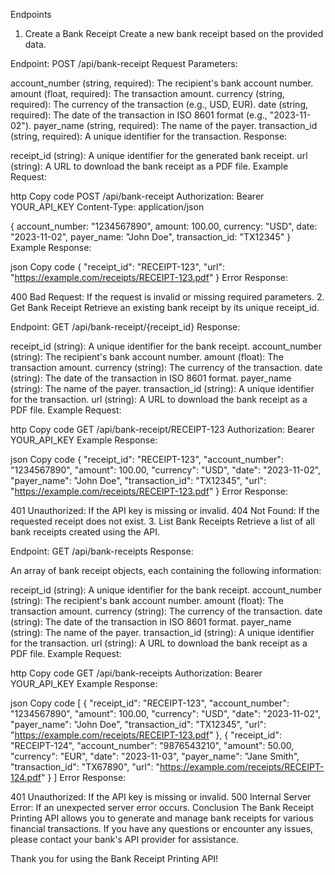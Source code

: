 Endpoints
1. Create a Bank Receipt
Create a new bank receipt based on the provided data.

Endpoint: POST /api/bank-receipt
Request Parameters:

account_number (string, required): The recipient's bank account number.
amount (float, required): The transaction amount.
currency (string, required): The currency of the transaction (e.g., USD, EUR).
date (string, required): The date of the transaction in ISO 8601 format (e.g., "2023-11-02").
payer_name (string, required): The name of the payer.
transaction_id (string, required): A unique identifier for the transaction.
Response:

receipt_id (string): A unique identifier for the generated bank receipt.
url (string): A URL to download the bank receipt as a PDF file.
Example Request:

http
Copy code
POST /api/bank-receipt
Authorization: Bearer YOUR_API_KEY
Content-Type: application/json

{
  account_number: "1234567890",
  amount: 100.00,
  currency: "USD",
  date: "2023-11-02",
  payer_name: "John Doe",
  transaction_id: "TX12345"
}
Example Response:

json
Copy code
{
  "receipt_id": "RECEIPT-123",
  "url": "https://example.com/receipts/RECEIPT-123.pdf"
}
Error Response:

400 Bad Request: If the request is invalid or missing required parameters.
2. Get Bank Receipt
Retrieve an existing bank receipt by its unique receipt_id.

Endpoint: GET /api/bank-receipt/{receipt_id}
Response:

receipt_id (string): A unique identifier for the bank receipt.
account_number (string): The recipient's bank account number.
amount (float): The transaction amount.
currency (string): The currency of the transaction.
date (string): The date of the transaction in ISO 8601 format.
payer_name (string): The name of the payer.
transaction_id (string): A unique identifier for the transaction.
url (string): A URL to download the bank receipt as a PDF file.
Example Request:

http
Copy code
GET /api/bank-receipt/RECEIPT-123
Authorization: Bearer YOUR_API_KEY
Example Response:

json
Copy code
{
  "receipt_id": "RECEIPT-123",
  "account_number": "1234567890",
  "amount": 100.00,
  "currency": "USD",
  "date": "2023-11-02",
  "payer_name": "John Doe",
  "transaction_id": "TX12345",
  "url": "https://example.com/receipts/RECEIPT-123.pdf"
}
Error Response:

401 Unauthorized: If the API key is missing or invalid.
404 Not Found: If the requested receipt does not exist.
3. List Bank Receipts
Retrieve a list of all bank receipts created using the API.

Endpoint: GET /api/bank-receipts
Response:

An array of bank receipt objects, each containing the following information:

receipt_id (string): A unique identifier for the bank receipt.
account_number (string): The recipient's bank account number.
amount (float): The transaction amount.
currency (string): The currency of the transaction.
date (string): The date of the transaction in ISO 8601 format.
payer_name (string): The name of the payer.
transaction_id (string): A unique identifier for the transaction.
url (string): A URL to download the bank receipt as a PDF file.
Example Request:

http
Copy code
GET /api/bank-receipts
Authorization: Bearer YOUR_API_KEY
Example Response:

json
Copy code
[
  {
    "receipt_id": "RECEIPT-123",
    "account_number": "1234567890",
    "amount": 100.00,
    "currency": "USD",
    "date": "2023-11-02",
    "payer_name": "John Doe",
    "transaction_id": "TX12345",
    "url": "https://example.com/receipts/RECEIPT-123.pdf"
  },
  {
    "receipt_id": "RECEIPT-124",
    "account_number": "9876543210",
    "amount": 50.00,
    "currency": "EUR",
    "date": "2023-11-03",
    "payer_name": "Jane Smith",
    "transaction_id": "TX67890",
    "url": "https://example.com/receipts/RECEIPT-124.pdf"
  }
]
Error Response:

401 Unauthorized: If the API key is missing or invalid.
500 Internal Server Error: If an unexpected server error occurs.
Conclusion
The Bank Receipt Printing API allows you to generate and manage bank receipts for various financial transactions. If you have any questions or encounter any issues, please contact your bank's API provider for assistance.

Thank you for using the Bank Receipt Printing API!
